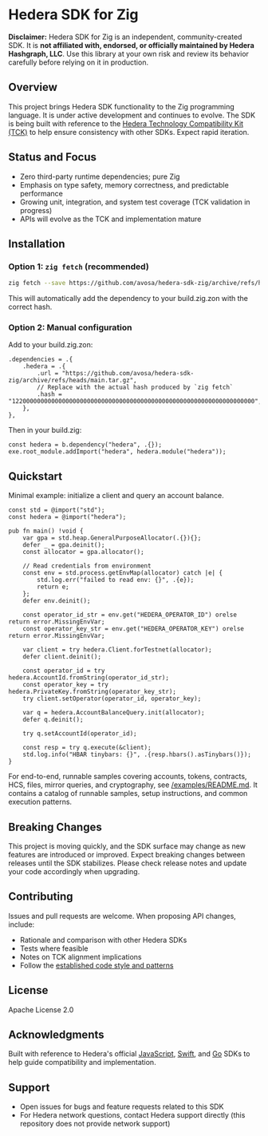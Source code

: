 # Hedera SDK for Zig

**Disclaimer:** Hedera SDK for Zig is an independent, community-created SDK. It is **not affiliated with, endorsed, or officially maintained by Hedera Hashgraph, LLC**. Use this library at your own risk and review its behavior carefully before relying on it in production.

## Overview

This project brings Hedera SDK functionality to the Zig programming language. It is under active development and continues to evolve. The SDK is being built with reference to the [Hedera Technology Compatibility Kit (TCK)](https://github.com/hiero-ledger/hiero-sdk-tck) to help ensure consistency with other SDKs. Expect rapid iteration.

## Status and Focus

* Zero third-party runtime dependencies; pure Zig
* Emphasis on type safety, memory correctness, and predictable performance
* Growing unit, integration, and system test coverage (TCK validation in progress)
* APIs will evolve as the TCK and implementation mature

## Installation

### Option 1: `zig fetch` (recommended)

```bash
zig fetch --save https://github.com/avosa/hedera-sdk-zig/archive/refs/heads/main.tar.gz
```

This will automatically add the dependency to your build.zig.zon with the correct hash.

### Option 2: Manual configuration

Add to your build.zig.zon:

```zig
.dependencies = .{
    .hedera = .{
        .url = "https://github.com/avosa/hedera-sdk-zig/archive/refs/heads/main.tar.gz",
        // Replace with the actual hash produced by `zig fetch`
        .hash = "12200000000000000000000000000000000000000000000000000000000000000000",
    },
},
```

Then in your build.zig:

```zig
const hedera = b.dependency("hedera", .{});
exe.root_module.addImport("hedera", hedera.module("hedera"));
```

## Quickstart

Minimal example: initialize a client and query an account balance.

```zig
const std = @import("std");
const hedera = @import("hedera");

pub fn main() !void {
    var gpa = std.heap.GeneralPurposeAllocator(.{}){};
    defer _ = gpa.deinit();
    const allocator = gpa.allocator();

    // Read credentials from environment
    const env = std.process.getEnvMap(allocator) catch |e| {
        std.log.err("failed to read env: {}", .{e});
        return e;
    };
    defer env.deinit();

    const operator_id_str = env.get("HEDERA_OPERATOR_ID") orelse return error.MissingEnvVar;
    const operator_key_str = env.get("HEDERA_OPERATOR_KEY") orelse return error.MissingEnvVar;

    var client = try hedera.Client.forTestnet(allocator);
    defer client.deinit();

    const operator_id = try hedera.AccountId.fromString(operator_id_str);
    const operator_key = try hedera.PrivateKey.fromString(operator_key_str);
    try client.setOperator(operator_id, operator_key);

    var q = hedera.AccountBalanceQuery.init(allocator);
    defer q.deinit();

    try q.setAccountId(operator_id);

    const resp = try q.execute(&client);
    std.log.info("HBAR tinybars: {}", .{resp.hbars().asTinybars()});
}
```

For end-to-end, runnable samples covering accounts, tokens, contracts, HCS, files, mirror queries, and cryptography, see [/examples/README.md](/examples/README.md). It contains a catalog of runnable samples, setup instructions, and common execution patterns.

## Breaking Changes

This project is moving quickly, and the SDK surface may change as new features are introduced or improved. Expect breaking changes between releases until the SDK stabilizes. Please check release notes and update your code accordingly when upgrading.

## Contributing

Issues and pull requests are welcome. When proposing API changes, include:

* Rationale and comparison with other Hedera SDKs
* Tests where feasible
* Notes on TCK alignment implications
* Follow the [established code style and patterns](/docs/CODE_STYLE.md)

## License

Apache License 2.0

## Acknowledgments

Built with reference to Hedera's official [JavaScript](https://github.com/hiero-ledger/hiero-sdk-js), [Swift](https://github.com/hiero-ledger/hiero-sdk-swift), and [Go](https://github.com/hiero-ledger/hiero-sdk-go) SDKs to help guide compatibility and implementation.

## Support

* Open issues for bugs and feature requests related to this SDK
* For Hedera network questions, contact Hedera support directly (this repository does not provide network support)